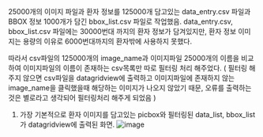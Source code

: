 25000개의 이미지 파일과 
환자 정보를 125000개 담고있는 data_entry.csv 파일과 
BBOX 정보 1000개가 담긴 bbox_list.csv 파일로 작업했음.
data_entry.csv, bbox_list.csv 파일에는 30000번대 까지의 환자 정보가 담겨있지만,
환자 정보 이미지는 용량의 이유로 6000번대까지의 환자밖에 사용하지 못했다.

따라서 csv파일의 125000개의 image_name과 이미지파일 25000개의 이름을 비교하여 이미지파일의 이름이 존재하는 csv목록만 따로 필터링 처리 해주었다.
( 필터링 해주지 않으면 csv파일을 datagridview에 출력하고 이미지파일에 존재하지 않는 image_name을 클릭했을때 해당하는 이미지가 나오지 않았기 때문, 오류를 출력하는것은 별로라고 생각되어 필터링처리 해주게 되었음 )


1. 가장 기본적으로 환자 이미지를 담고있는 picbox와 필터링된 data_list, bbox_list가 datagridview에 출력된 화면.
![image](https://github.com/newviplayer/show_Patient_Image/assets/123538301/a83a41e1-02d4-4aa3-a400-11619c9f87de)
